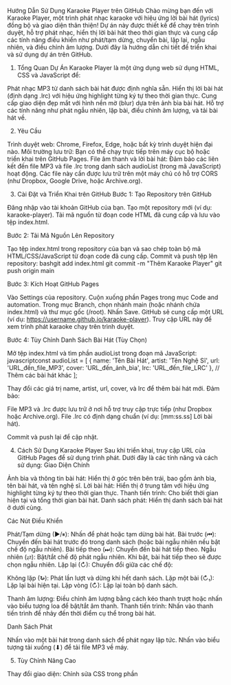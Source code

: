 Hướng Dẫn Sử Dụng Karaoke Player trên GitHub
Chào mừng bạn đến với Karaoke Player, một trình phát nhạc karaoke với hiệu ứng lời bài hát (lyrics) đồng bộ và giao diện thân thiện! Dự án này được thiết kế để chạy trên trình duyệt, hỗ trợ phát nhạc, hiển thị lời bài hát theo thời gian thực và cung cấp các tính năng điều khiển như phát/tạm dừng, chuyển bài, lặp lại, ngẫu nhiên, và điều chỉnh âm lượng. Dưới đây là hướng dẫn chi tiết để triển khai và sử dụng dự án trên GitHub.

1. Tổng Quan Dự Án
Karaoke Player là một ứng dụng web sử dụng HTML, CSS và JavaScript để:

Phát nhạc MP3 từ danh sách bài hát được định nghĩa sẵn.
Hiển thị lời bài hát (định dạng .lrc) với hiệu ứng highlight từng ký tự theo thời gian thực.
Cung cấp giao diện đẹp mắt với hình nền mờ (blur) dựa trên ảnh bìa bài hát.
Hỗ trợ các tính năng như phát ngẫu nhiên, lặp bài, điều chỉnh âm lượng, và tải bài hát về.


2. Yêu Cầu

Trình duyệt web: Chrome, Firefox, Edge, hoặc bất kỳ trình duyệt hiện đại nào.
Môi trường lưu trữ: Bạn có thể chạy trực tiếp trên máy cục bộ hoặc triển khai trên GitHub Pages.
File âm thanh và lời bài hát: Đảm bảo các liên kết đến file MP3 và file .lrc trong danh sách audioList (trong mã JavaScript) hoạt động. Các file này cần được lưu trữ trên một máy chủ có hỗ trợ CORS (như Dropbox, Google Drive, hoặc Archive.org).


3. Cài Đặt và Triển Khai trên GitHub
Bước 1: Tạo Repository trên GitHub

Đăng nhập vào tài khoản GitHub của bạn.
Tạo một repository mới (ví dụ: karaoke-player).
Tải mã nguồn từ đoạn code HTML đã cung cấp và lưu vào tệp index.html.

Bước 2: Tải Mã Nguồn Lên Repository

Tạo tệp index.html trong repository của bạn và sao chép toàn bộ mã HTML/CSS/JavaScript từ đoạn code đã cung cấp.
Commit và push tệp lên repository:
bashgit add index.html
git commit -m "Thêm Karaoke Player"
git push origin main


Bước 3: Kích Hoạt GitHub Pages

Vào Settings của repository.
Cuộn xuống phần Pages trong mục Code and automation.
Trong mục Branch, chọn nhánh main (hoặc nhánh chứa index.html) và thư mục gốc (/root).
Nhấn Save. GitHub sẽ cung cấp một URL (ví dụ: https://username.github.io/karaoke-player).
Truy cập URL này để xem trình phát karaoke chạy trên trình duyệt.

Bước 4: Tùy Chỉnh Danh Sách Bài Hát (Tùy Chọn)

Mở tệp index.html và tìm phần audioList trong đoạn mã JavaScript:
javascriptconst audioList = [
  {
    name: 'Tên Bài Hát',
    artist: 'Tên Nghệ Sĩ',
    url: 'URL_đến_file_MP3',
    cover: 'URL_đến_ảnh_bìa',
    lrc: 'URL_đến_file_LRC'
  },
  // Thêm các bài hát khác
];

Thay đổi các giá trị name, artist, url, cover, và lrc để thêm bài hát mới. Đảm bảo:

File MP3 và .lrc được lưu trữ ở nơi hỗ trợ truy cập trực tiếp (như Dropbox hoặc Archive.org).
File .lrc có định dạng chuẩn (ví dụ: [mm:ss.ss] Lời bài hát).


Commit và push lại để cập nhật.


4. Cách Sử Dụng Karaoke Player
Sau khi triển khai, truy cập URL của GitHub Pages để sử dụng trình phát. Dưới đây là các tính năng và cách sử dụng:
Giao Diện Chính

Ảnh bìa và thông tin bài hát: Hiển thị ở góc trên bên trái, bao gồm ảnh bìa, tên bài hát, và tên nghệ sĩ.
Lời bài hát: Hiển thị ở trung tâm với hiệu ứng highlight từng ký tự theo thời gian thực.
Thanh tiến trình: Cho biết thời gian hiện tại và tổng thời gian bài hát.
Danh sách phát: Hiển thị danh sách bài hát ở dưới cùng.

Các Nút Điều Khiển

Phát/Tạm dừng (▶/⏸): Nhấn để phát hoặc tạm dừng bài hát.
Bài trước (⏮): Chuyển đến bài hát trước đó trong danh sách (hoặc bài ngẫu nhiên nếu bật chế độ ngẫu nhiên).
Bài tiếp theo (⏭): Chuyển đến bài hát tiếp theo.
Ngẫu nhiên (⇄): Bật/tắt chế độ phát ngẫu nhiên. Khi bật, bài hát tiếp theo sẽ được chọn ngẫu nhiên.
Lặp lại (↻): Chuyển đổi giữa các chế độ:

Không lặp (↻̶): Phát lần lượt và dừng khi hết danh sách.
Lặp một bài (↻₁): Lặp lại bài hiện tại.
Lặp vòng (↻): Lặp lại toàn bộ danh sách.


Thanh âm lượng: Điều chỉnh âm lượng bằng cách kéo thanh trượt hoặc nhấn vào biểu tượng loa để bật/tắt âm thanh.
Thanh tiến trình: Nhấn vào thanh tiến trình để nhảy đến thời điểm cụ thể trong bài hát.

Danh Sách Phát

Nhấn vào một bài hát trong danh sách để phát ngay lập tức.
Nhấn vào biểu tượng tải xuống (⬇) để tải file MP3 về máy.


5. Tùy Chỉnh Nâng Cao

Thay đổi giao diện: Chỉnh sửa CSS trong phần <style> để thay đổi màu sắc, kích thước, hoặc bố cục giao diện.
Thêm hiệu ứng: Điều chỉnh các thuộc tính transition hoặc animation trong CSS để thay đổi hiệu ứng highlight lời bài hát.
Thêm bài hát: Cập nhật audioList với nhiều bài hát hơn, đảm bảo các URL hợp lệ.
Lưu trữ cục bộ: Nếu không muốn dùng URL bên ngoài, bạn có thể lưu file MP3 và .lrc trong cùng repository và tham chiếu bằng đường dẫn tương đối (ví dụ: ./assets/song.mp3).


6. Lưu Ý

CORS: Nếu file MP3 hoặc .lrc không tải được, kiểm tra xem máy chủ lưu trữ có bật CORS không. Bạn có thể sử dụng dịch vụ như Dropbox hoặc Archive.org để lưu trữ file.
Hiệu suất: Nếu danh sách bài hát dài, hãy đảm bảo tối ưu hóa các file MP3 và ảnh bìa để giảm thời gian tải.
Hỗ trợ di động: Giao diện đã được tối ưu cho thiết bị di động (responsive), nhưng hãy kiểm tra trên các thiết bị để đảm bảo trải nghiệm tốt nhất.


7. Báo Cáo Lỗi
Nếu gặp vấn đề (ví dụ: lời bài hát không đồng bộ, file không tải được), hãy:

Kiểm tra console của trình duyệt (F12 > Console) để xem lỗi.
Đảm bảo các URL trong audioList hoạt động.
Tạo issue trên repository GitHub để báo cáo lỗi hoặc đề xuất cải tiến.


8. Đóng Góp
Nếu bạn muốn đóng góp:

Fork repository.
Tạo nhánh mới (git checkout -b feature/ten-tinh-nang).
Commit thay đổi (git commit -m "Mô tả thay đổi").
Push lên nhánh (git push origin feature/ten-tinh-nang).
Tạo Pull Request trên GitHub.


Cảm ơn bạn đã sử dụng Karaoke Player! Chúc bạn có những giây phút thư giãn với âm nhạc và lời bài hát đồng bộ! 🎤🎵
